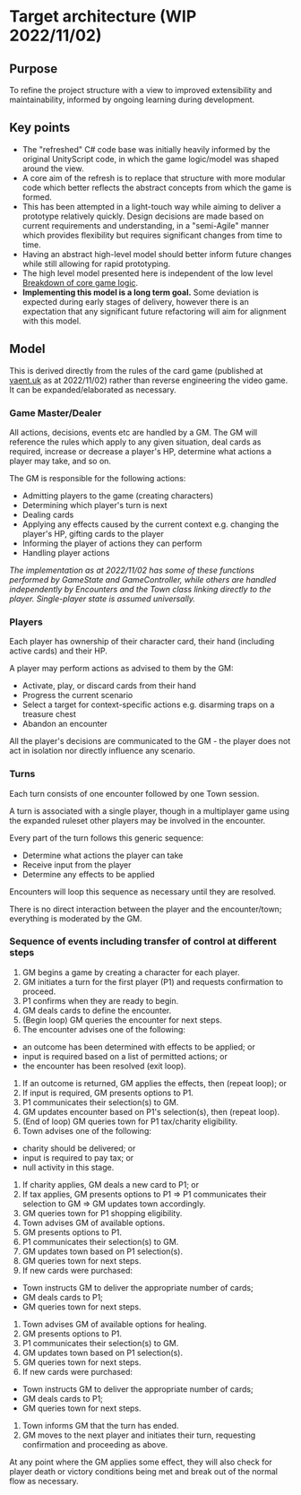 # Target architecture (WIP 2022/11/02)

## Purpose

To refine the project structure with a view to improved extensibility and maintainability, informed by ongoing learning during development.

## Key points

- The "refreshed" C# code base was initially heavily informed by the original UnityScript code, in which the game logic/model was shaped around the view.
- A core aim of the refresh is to replace that structure with more modular code which better reflects the abstract concepts from which the game is formed.
- This has been attempted in a light-touch way while aiming to deliver a prototype relatively quickly. Design decisions are made based on current requirements and understanding, in a "semi-Agile" manner which provides flexibility but requires significant changes from time to time.
- Having an abstract high-level model should better inform future changes while still allowing for rapid prototyping.
- The high level model presented here is independent of the low level [Breakdown of core game logic](./Breakdown%20of%20core%20game%20logic.md).
- **Implementing this model is a long term goal.** Some deviation is expected during early stages of delivery, however there is an expectation that any significant future refactoring will aim for alignment with this model.

## Model

This is derived directly from the rules of the card game (published at [vaent.uk](https://cardpeegee.vaent.uk/) as at 2022/11/02) rather than reverse engineering the video game. It can be expanded/elaborated as necessary.

### Game Master/Dealer

All actions, decisions, events etc are handled by a GM. The GM will reference the rules which apply to any given situation, deal cards as required, increase or decrease a player's HP, determine what actions a player may take, and so on.

The GM is responsible for the following actions:

- Admitting players to the game (creating characters)
- Determining which player's turn is next
- Dealing cards
- Applying any effects caused by the current context e.g. changing the player's HP, gifting cards to the player
- Informing the player of actions they can perform
- Handling player actions

*The implementation as at 2022/11/02 has some of these functions performed by GameState and GameController, while others are handled independently by Encounters and the Town class linking directly to the player. Single-player state is assumed universally.*

### Players

Each player has ownership of their character card, their hand (including active cards) and their HP.

A player may perform actions as advised to them by the GM:

- Activate, play, or discard cards from their hand
- Progress the current scenario
- Select a target for context-specific actions e.g. disarming traps on a treasure chest
- Abandon an encounter

All the player's decisions are communicated to the GM - the player does not act in isolation nor directly influence any scenario.

### Turns

Each turn consists of one encounter followed by one Town session.

A turn is associated with a single player, though in a multiplayer game using the expanded ruleset other players may be involved in the encounter.

Every part of the turn follows this generic sequence:

- Determine what actions the player can take
- Receive input from the player
- Determine any effects to be applied

Encounters will loop this sequence as necessary until they are resolved.

There is no direct interaction between the player and the encounter/town; everything is moderated by the GM.

### Sequence of events including transfer of control at different steps

1. GM begins a game by creating a character for each player.
1. GM initiates a turn for the first player (P1) and requests confirmation to proceed.
1. P1 confirms when they are ready to begin.
1. GM deals cards to define the encounter.
1. (Begin loop) GM queries the encounter for next steps.
1. The encounter advises one of the following:
  - an outcome has been determined with effects to be applied; or
  - input is required based on a list of permitted actions; or
  - the encounter has been resolved (exit loop).
1. If an outcome is returned, GM applies the effects, then (repeat loop); or
1. If input is required, GM presents options to P1.
1. P1 communicates their selection(s) to GM.
1. GM updates encounter based on P1's selection(s), then (repeat loop).
1. (End of loop) GM queries town for P1 tax/charity eligibility.
1. Town advises one of the following:
  - charity should be delivered; or
  - input is required to pay tax; or
  - null activity in this stage.
1. If charity applies, GM deals a new card to P1; or
1. If tax applies, GM presents options to P1 => P1 communicates their selection to GM => GM updates town accordingly.
1. GM queries town for P1 shopping eligibility.
1. Town advises GM of available options.
1. GM presents options to P1.
1. P1 communicates their selection(s) to GM.
1. GM updates town based on P1 selection(s).
1. GM queries town for next steps.
1. If new cards were purchased:
  - Town instructs GM to deliver the appropriate number of cards;
  - GM deals cards to P1;
  - GM queries town for next steps.
1. Town advises GM of available options for healing.
1. GM presents options to P1.
1. P1 communicates their selection(s) to GM.
1. GM updates town based on P1 selection(s).
1. GM queries town for next steps.
1. If new cards were purchased:
  - Town instructs GM to deliver the appropriate number of cards;
  - GM deals cards to P1;
  - GM queries town for next steps.
1. Town informs GM that the turn has ended.
1. GM moves to the next player and initiates their turn, requesting confirmation and proceeding as above.

At any point where the GM applies some effect, they will also check for player death or victory conditions being met and break out of the normal flow as necessary.
